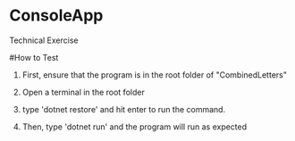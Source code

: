 # ConsoleApp
Technical Exercise

#How to Test
1) First, ensure that the program is in the root folder of "CombinedLetters"

2) Open a terminal in the root folder

3) type 'dotnet restore' and hit enter to run the command.

4) Then, type 'dotnet run' and the program will run as expected
